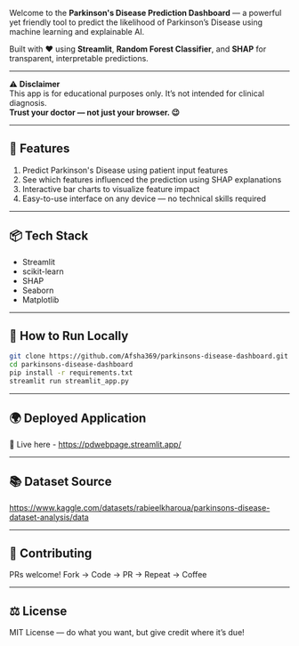 Welcome to the **Parkinson's Disease Prediction Dashboard** — a powerful yet friendly tool to predict the likelihood of Parkinson’s Disease using machine learning and explainable AI.

Built with ❤️ using **Streamlit**, **Random Forest Classifier**, and **SHAP** for transparent, interpretable predictions.

---

⚠️ **Disclaimer**  
This app is for educational purposes only. It’s not intended for clinical diagnosis.  
**Trust your doctor — not just your browser. 😉**

---

## 🚀 Features

1. Predict Parkinson's Disease using patient input features  
2. See which features influenced the prediction using SHAP explanations  
3. Interactive bar charts to visualize feature impact  
4. Easy-to-use interface on any device — no technical skills required  

---

## 📦 Tech Stack

- Streamlit  
- scikit-learn  
- SHAP  
- Seaborn  
- Matplotlib  

---

## 📝 How to Run Locally

```bash
git clone https://github.com/Afsha369/parkinsons-disease-dashboard.git
cd parkinsons-disease-dashboard
pip install -r requirements.txt
streamlit run streamlit_app.py
```
---

## 🌍 Deployed Application
🔗 Live here - https://pdwebpage.streamlit.app/

---

## 📚 Dataset Source
https://www.kaggle.com/datasets/rabieelkharoua/parkinsons-disease-dataset-analysis/data

---

## 🤝 Contributing
PRs welcome! Fork → Code → PR → Repeat → Coffee 

---

## ⚖️ License
MIT License — do what you want, but give credit where it’s due!



